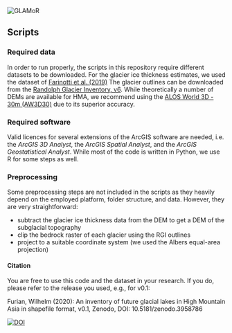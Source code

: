 ![GLAMoR](https://cryo-tools.org/wp-content/uploads/2020/07/GLAMoR-LOGO-400px.png)
## Scripts

### Required data
In order to run properly, the scripts in this repository require different datasets to be downloaded.
For the glacier ice thickness estimates, we used the dataset of 
[Farinotti et al. (2019)](https://doi.org/10.1038/s41561-019-0300-3)
The glacier outlines can be downloaded from the 
[Randolph Glacier Inventory, v6](https://www.glims.org/RGI/).
While theoretically a number of DEMs are available for HMA, we recommend using the 
[ALOS World 3D - 30m (AW3D30)](https://www.eorc.jaxa.jp/ALOS/en/aw3d30/index.htm) due to its superior accuracy.

### Required software
Valid licences for several extensions of the ArcGIS software are needed, 
i.e. the *ArcGIS 3D Analyst*, the *ArcGIS Spatial Analyst*, and the *ArcGIS Geostatistical Analyst*.
While most of the code is written in Python, we use R for some steps as well.

### Preprocessing
Some preprocessing steps are not included in the scripts as they heavily depend on the employed
platform, folder structure, and data. However, they are very straightforward:
- subtract the glacier ice thickness data from the DEM to get a DEM of the subglacial topography
- clip the bedrock raster of each glacier using the RGI outlines
- project to a suitable coordinate system (we used the Albers equal-area projection)

#### Citation
You are free to use this code and the dataset in your research. 
If you do, please refer to the release you used, e.g., for v0.1:

Furian, Wilhelm (2020): An inventory of future glacial lakes 
in High Mountain Asia in shapefile format, v0.1, Zenodo, DOI: 10.5181/zenodo.3958786

[![DOI](https://zenodo.org/badge/281966062.svg)](https://zenodo.org/badge/latestdoi/281966062)

